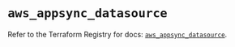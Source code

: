 # `aws_appsync_datasource`

Refer to the Terraform Registry for docs: [`aws_appsync_datasource`](https://registry.terraform.io/providers/hashicorp/aws/6.8.0/docs/resources/appsync_datasource).
